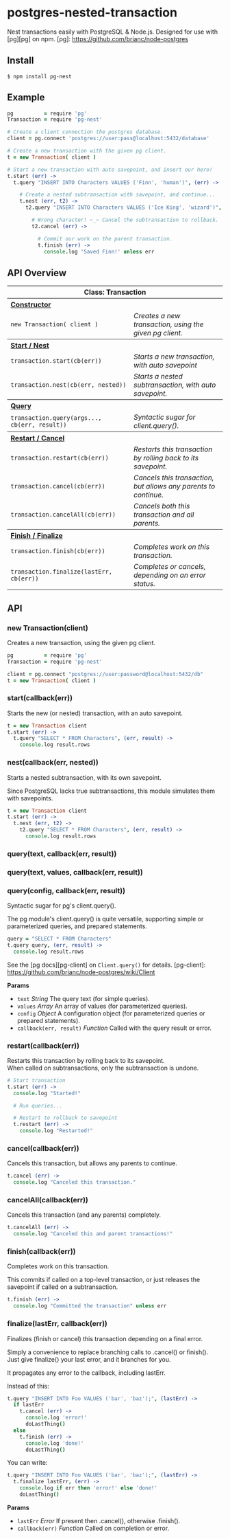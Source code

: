 
# postgres-nested-transaction

Nest transactions easily with PostgreSQL & Node.js. Designed for use with [pg][pg] on npm.
[pg]: https://github.com/brianc/node-postgres

## Install

```shell
$ npm install pg-nest
```

## Example

```coffee
pg          = require 'pg'
Transaction = require 'pg-nest'

# Create a client connection the postgres database.
client = pg.connect 'postgres://user:pass@localhost:5432/database'

# Create a new transaction with the given pg client.
t = new Transaction( client )

# Start a new transaction with auto savepoint, and insert our hero!
t.start (err) ->
  t.query "INSERT INTO Characters VALUES ('Finn', 'human')", (err) ->

    # Create a nested subtransaction with savepoint, and continue...
    t.nest (err, t2) ->
      t2.query "INSERT INTO Characters VALUES ('Ice King', 'wizard')", (err) ->

        # Wrong character! ~_~ Cancel the subtransaction to rollback.
        t2.cancel (err) ->

          # Commit our work on the parent transaction.
          t.finish (err) ->
            console.log 'Saved Finn!' unless err
```

## API Overview

<table>
<tr>
  <th colspan=2>Class: Transaction</th>
</tr>
<tr>
  <th colspan=2 align=left><a href="#constructor">Constructor</a></th>
</tr>
<tr>
  <td><code>new Transaction( client )</code></td>
  <td><i>Creates a new transaction, using the given pg client.</i></td>
</tr>
<tr>
  <th colspan=2 align=left><a href="#start">Start / Nest</a></th>
</tr>
<tr>
  <td><code>transaction.start(cb(err))</code></td>
  <td><i>Starts a new transaction, with auto savepoint</i></td>
</tr>
<tr>
  <td><code>transaction.nest(cb(err, nested))</code></td>
  <td><i>Starts a nested subtransaction, with auto savepoint.</i></td>
</tr>
<tr>
  <th colspan=2 align=left><a href="#query">Query</a></th>
</tr>
<tr>
  <td><code>transaction.query(args..., cb(err, result))</code></td>
  <td><i>Syntactic sugar for client.query().</i></td>
</tr>
<tr>
  <th colspan=2 align=left><a href="#restart">Restart / Cancel</a></th>
</tr>
<tr>
  <td><code>transaction.restart(cb(err))</code></td>
  <td><i>Restarts this transaction by rolling back to its savepoint.</i></td>
</tr>
<tr>
  <td><code>transaction.cancel(cb(err))</code></td>
  <td><i>Cancels this transaction, but allows any parents to continue.</i></td>
</tr>
<tr>
  <td><code>transaction.cancelAll(cb(err))</code></td>
  <td><i>Cancels both this transaction and all parents.</i></td>
</tr>
<tr>
  <th colspan=2 align=left><a href="#finish">Finish / Finalize</a></th>
</tr>
<tr>
  <td><code>transaction.finish(cb(err))</code></td>
  <td><i>Completes work on this transaction.</i></td>
</tr>
<tr>
  <td><code>transaction.finalize(lastErr, cb(err))</code></td>
  <td><i>Completes or cancels, depending on an error status.</i></td>
</tr>
</table>

## API

<a name="constructor"></a>

### new Transaction(client)

Creates a new transaction, using the given pg client.

```coffee
pg          = require 'pg'
Transaction = require 'pg-nest'

client = pg.connect "postgres://user:password@localhost:5432/db"
t = new Transaction( client )
```

<a name="start"></a>

### start(callback(err))

Starts the new (or nested) transaction, with an auto savepoint.

```coffee
t = new Transaction client
t.start (err) ->
  t.query "SELECT * FROM Characters", (err, result) ->
    console.log result.rows
```

### nest(callback(err, nested))

Starts a nested subtransaction, with its own savepoint.

Since PostgreSQL lacks true subtransactions, this module simulates them with savepoints.

```coffee
t = new Transaction client
t.start (err) ->
  t.nest (err, t2) ->
    t2.query "SELECT * FROM Characters", (err, result) ->
      console.log result.rows
```

<a name="query"></a>

### query(text, callback(err, result))
### query(text, values, callback(err, result))
### query(config, callback(err, result))

Syntactic sugar for pg's client.query().

The pg module's client.query() is quite versatile, supporting
simple or parameterized queries, and prepared statements.

```coffee
query = "SELECT * FROM Characters"
t.query query, (err, result) ->
  console.log result.rows
```

See the [pg docs][pg-client] on `Client.query()` for details.
[pg-client]: https://github.com/brianc/node-postgres/wiki/Client

**Params**

+ `text` *String* The query text (for simple queries).
+ `values` *Array* An array of values (for parameterized queries).
+ `config` *Object* A configuration object (for parameterized queries or prepared statements).
+ `callback(err, result)` *Function* Called with the query result or error.

<a name="restart"></a>

### restart(callback(err))

Restarts this transaction by rolling back to its savepoint.  
When called on subtransactions, only the subtransaction is undone.

```coffee
# Start transaction
t.start (err) ->
  console.log "Started!"

  # Run queries...

  # Restart to rollback to savepoint
  t.restart (err) ->
    console.log "Restarted!"
```

### cancel(callback(err))

Cancels this transaction, but allows any parents to continue.

```coffee
t.cancel (err) ->
  console.log "Canceled this transaction."
```

### cancelAll(callback(err))

Cancels this transaction (and any parents) completely.

```coffee
t.cancelAll (err) ->
  console.log "Canceled this and parent transactions!"
```

<a name="finish"></a>

### finish(callback(err))

Completes work on this transaction.

This commits if called on a top-level transaction,
or just releases the savepoint if called on a subtransaction.

```coffee
t.finish (err) ->
  console.log "Committed the transaction" unless err
```

<a name="finalize"></a>

### finalize(lastErr, callback(err))

Finalizes (finish or cancel) this transaction depending on a final error.

Simply a convenience to replace branching calls to .cancel() or finish().  
Just give finalize() your last error, and it branches for you.

It propagates any error to the callback, including lastErr.

Instead of this:

```coffee
t.query "INSERT INTO Foo VALUES ('bar', 'baz');", (lastErr) ->
  if lastErr
    t.cancel (err) ->
      console.log 'error!'
      doLastThing()
  else
    t.finish (err) ->
      console.log 'done!'
      doLastThing()
```

You can write:

```coffee
t.query "INSERT INTO Foo VALUES ('bar', 'baz');", (lastErr) ->
  t.finalize lastErr, (err) ->
    console.log if err then 'error!' else 'done!'
    doLastThing()
```

**Params**

+ `lastErr` *Error* If present then .cancel(), otherwise .finish().
+ `callback(err)` *Function* Called on completion or error.

